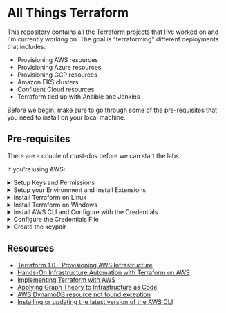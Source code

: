 
# All Things Terraform

This repository contains all the Terraform projects that I've worked on and I'm currently working on. The goal is "terraforming" different deployments that includes:

- Provisioning AWS resources
- Provisioning Azure resources
- Provisioning GCP resources
- Amazon EKS clusters
- Confluent Cloud resources
- Terraform tied up with Ansible and Jenkins

Before we begin, make sure to go through some of the pre-requisites that you need to install on your local machine.

## Pre-requisites

There are a couple of must-dos before we can start the labs. 

If you're using AWS:

<details><summary> Setup Keys and Permissions </summary>

### Setup Keys and Permissions

<!-- <kbd style="border: 1px solid #e0e0e0; padding: 10px; display: block; margin: 10px 0;"> -->

<div style="border: 1px solid #e0e0e0; padding: 10px; display: block; margin: 10px 0;">

Login to your AWS Console and go to IAM. You can choose a different username. I'm creating a user called **tf-user**.

```bash
1. IAM --> Users --> Add user 
2. Add username --> Tick the "Access key - Programmatic Access" --> Next: permissions
3. Select "Attach existing policies directly" --> Tick "Administrator Access" --> Next: Tags
4. Key: "Name", Value: "tf-user" --> Next: Review
5. Create User
```

Once user is created, you should now see the user name, access ky ID, and Secret access key. Click the **Download .csv**

![](Images/builddevaws1.png)  

Next step is to create the credentials file. You can do this after installing the extensions.

</div>

</details>

<details><summary> Setup your Environment and Install Extensions </summary>

### Setup your Environment and Install Extensions 

For this one, I'm using VS Code. We'll set it up with the following extensions:

- AWS Toolkit Extension
- Terraform Extension

#### AWS Toolkit Extension

Click the View tab and then Extensions. In the search bar, type in the extension name.

![](Images/tfextension-aws.png)  

Once installed, you should see the the AWS icon on the left panel and **Connect to AWS** in the Explorer tab. 

#### Terraform Extension

In the Extensions panel of VSCode, search for the Terraform extension. There's an official extension from Hashicorp but it is still buggy during the creation of this notes thus I suggest to install the extension from Anton Kulikov.

![](Images/tfextension1.png)  

Finally, create your working directory. For this lab, I called my working directory "lab01_build_dev_env".

</details>

<details><summary> Install Terraform on Linux </summary>

### Install Terraform on Linux

To install Terraform, we have these options:

- we can use the [official documentation from Hashicorp](https://learn.hashicorp.com/tutorials/terraform/install-cli)
- install Terraform through [WSL](https://techcommunity.microsoft.com/t5/azure-developer-community-blog/configuring-terraform-on-windows-10-linux-sub-system/ba-p/393845)
- run the [setup-terraform.sh](./setup-terraform.sh) script

After installing, verify.
```bash
$ terraform -v 
```

</details>

<details><summary> Install Terraform on Windows </summary>

### Install Terraform on Windows

There is a lab dedicated to [installing Terraform on a Windows Server using Powershell](./lab07_Install_Terraform_on_Windows_Server/README.md).

</details>

<details><summary> Install AWS CLI and Configure with the Credentials </summary>

### Install AWS CLI and Configure with the Credentials

This part is optional since some labs will use the credentials files or the environment variables for the API keys and secrets.

For labs that do require the AWS CLI, you can easily install it by opening WSL and running the commands below

```bash
$ sudo apt-get update
$ sudo apt install -y awscli
```

Verify the version.

```bash
$ aws --version

aws-cli/1.18.69 Python/3.8.10 Linux/5.10.102.1-microsoft-standard-WSL2 botocore/1.16.19
```

If you're using other OS, you can check out the [Resources](#resources) section below to know more.

To configure our AWS CLI with credentials, run the command below. Paste the access key and the secret key when prompted. This is the same key and secret that you got from the [Setup your Environment and Install Extensions](#setup-your-environment-and-install-extensions) section.

```bash
$ aws configure

AWS Access Key ID [None]: AKIA12345678910
AWS Secret Access Key [None]: ***************
Default region name [None]: ap-southeast-1
Default output format [None]: 
```

You can then choose a default region. For this lab, we'll be using ap-southeast-1 (Singapore.)

</details>


<details><summary> Configure the Credentials File </summary>

### Configure the Credentials File

After you've installed the extension, you will need to configure the credentials profile. This will allow you to connect to your AWS account.

```bash
View --> Command Palette --> AWS: Create Credentials Profile
```

Populate the credentials file with the AWS Access key and secret access key from the CSV file you just downloaded earlier.  

![](Images/tfcredentials.png)  


The credentials file should be created with the text below. 

<details><summary> credentials </summary>
 
```bash
# Amazon Web Services Credentials File used by AWS CLI, SDKs, and tools
# This file was created by the AWS Toolkit for Visual Studio Code extension.
#
# Your AWS credentials are represented by access keys associated with IAM users.
# For information about how to create and manage AWS access keys for a user, see:
# https://docs.aws.amazon.com/IAM/latest/UserGuide/id_credentials_access-keys.html
#
# This credential file can store multiple access keys by placing each one in a
# named "profile". For information about how to change the access keys in a 
# profile or to add a new profile with a different access key, see:
# https://docs.aws.amazon.com/cli/latest/userguide/cli-config-files.html 
#
[vscode-dsv]
# The access key and secret key pair identify your account and grant access to AWS.
aws_access_key_id = AKIA4LE56APQJ3J75I7T
# Treat your secret key like a password. Never share your secret key with anyone. Do 
# not post it in online forums, or store it in a source control system. If your secret 
# key is ever disclosed, immediately use IAM to delete the access key and secret key
# and create a new key pair. Then, update this file with the replacement key details.
aws_secret_access_key = xxxxxxxxxxxxxxxxxxxxxxxxxxxxxxxxxxxxxxxxxxxxx
```
</details>
<br>

If it doesn't exist, you can simply create a **credentials** file and put in the profile, access key and secret access key. For this one, I named the profile **vscode-dev** but you can call it whatever you like.

```bash
[vscode-dev]
aws_access_key_id = AKIA4LE56APQJ3J75I7T
aws_secret_access_key = xxxxxxxxxxxxxxxxxxxxxxxxxxxxxxxxxxxxxxxxxxxxx
```

Back in the Explorer tab, click **Connect to AWS** and select the credentials profile you created. It will prompt you use US-East-1 as default region. Select Yes for now.

To add another region, click the three dots at the Explorer tab and select **Show or hide regions**. We'll use Singapore region for this lab.

![](Images/tfshowhideregions.png)  
![](Images/tfshowregionssingapore.png) 

</details>

<details><summary> Create the keypair</summary>

### Create the keypair

We will need a keypair to connect to our EC2 instances. You can create the keypair through any of the following methods.

- [Create key pairs through the AWS Console](https://docs.aws.amazon.com/AWSEC2/latest/UserGuide/create-key-pairs.html)
- [Create key pairs through the AWS CLI](https://docs.aws.amazon.com/cli/latest/userguide/cli-services-ec2-keypairs.html)

</details>


<!-- <details><summary> If you're using Azure </summary>

 
</details> -->

## Resources

- [Terraform 1.0 - Provisioning AWS Infrastructure](https://cloudacademy.com/course/terraform-provisioning-aws-infrastructure/course-introduction/?context_resource=lp&context_id=2377)
- [Hands-On Infrastructure Automation with Terraform on AWS](https://github.com/PacktPublishing/Hands-on-Infrastructure-Automation-with-Terraform-on-AWS)
- [Implementing Terraform with AWS](https://www.pluralsight.com/courses/implementing-terraform-aws)
- [Applying Graph Theory to Infrastructure as Code](https://www.youtube.com/watch?v=Ce3RNfRbdZ0)
- [AWS DynamoDB resource not found exception](https://stackoverflow.com/questions/40192304/aws-dynamodb-resource-not-found-exception)
- [Installing or updating the latest version of the AWS CLI](https://docs.aws.amazon.com/cli/latest/userguide/getting-started-install.html)